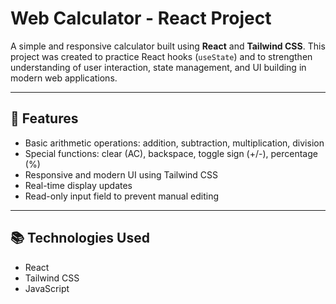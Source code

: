 # Web Calculator - React Project

A simple and responsive calculator built using **React** and **Tailwind CSS**. This project was created to practice React hooks (`useState`) and to strengthen understanding of user interaction, state management, and UI building in modern web applications.

---

## 🚀 Features

- Basic arithmetic operations: addition, subtraction, multiplication, division
- Special functions: clear (AC), backspace, toggle sign (+/-), percentage (%)
- Responsive and modern UI using Tailwind CSS
- Real-time display updates
- Read-only input field to prevent manual editing

---

## 📚 Technologies Used

- React
- Tailwind CSS
- JavaScript


